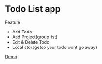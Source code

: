# Todo List app

Feature
- Add Todo
- Add Project(group list)
- Edit & Delete Todo
- Local storage(so your todo wont go away)

[Demo](https://www.sevaaadev.github.io/Tasky)
